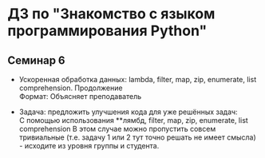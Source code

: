 # ДЗ по "Знакомство с языком программирования Python"

## Семинар 6

- Ускоренная обработка данных: lambda, filter, map, zip, enumerate, list comprehension. Продолжение  
Формат: Объясняет преподаватель  

- Задача: предложить улучшения кода для уже решённых задач:  
С помощью использования **лямбд, filter, map, zip, enumerate, list comprehension 
В этом случае можно пропустить совсем тривиальные (т.е. задачу 1 или 2 тут точно решать не имеет смысла) - исходите из уровня группы и студента.  
